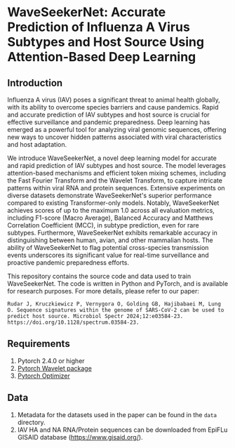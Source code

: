 # WaveSeekerNet: Accurate Prediction of Influenza A Virus Subtypes and Host Source Using Attention-Based Deep Learning


## Introduction

Influenza A virus (IAV) poses a significant threat to animal health globally, with its ability to overcome species barriers and cause pandemics. Rapid and accurate prediction of IAV subtypes and host source is crucial for effective surveillance and pandemic preparedness. Deep learning has emerged as a powerful tool for analyzing viral genomic sequences, offering new ways to uncover hidden patterns associated with viral characteristics and host adaptation.

We introduce WaveSeekerNet, a novel deep learning model for accurate and rapid prediction of IAV subtypes and host source. The model leverages attention-based mechanisms and efficient token mixing schemes, including the Fast Fourier Transform and the Wavelet Transform, to capture intricate patterns within viral RNA and protein sequences. Extensive experiments on diverse datasets demonstrate WaveSeekerNet's superior performance compared to existing Transformer-only models. Notably, WaveSeekerNet achieves scores of up to the maximum 1.0 across all evaluation metrics, including F1-score (Macro Average), Balanced Accuracy and Matthews Correlation Coefficient (MCC), in subtype prediction, even for rare subtypes. Furthermore, WaveSeekerNet exhibits remarkable accuracy in distinguishing between human, avian, and other mammalian hosts. The ability of WaveSeekerNet to flag potential cross-species transmission events underscores its significant value for real-time surveillance and proactive pandemic preparedness efforts.

This repository contains the source code and data used to train WaveSeekerNet. The code is written in Python and PyTorch, and is available for research purposes. For more details, please refer to our paper:

```Rudar J, Kruczkiewicz P, Vernygora O, Golding GB, Hajibabaei M, Lung O. Sequence signatures within the genome of SARS-CoV-2 can be used to predict host source. Microbiol Spectr 2024;12:e03584-23. https://doi.org/10.1128/spectrum.03584-23.```

## Requirements

1. Pytorch 2.4.0 or higher
2. [Pytorch Wavelet package]
3. [Pytorch Optimizer]

## Data

1. Metadata for the datasets used in the paper can be found in the `data` directory.
2. IAV HA and NA RNA/Protein sequences can be downloaded from EpiFLu GISAID database (https://www.gisaid.org/).



[Pytorch Wavelet package]: https://github.com/fbcotter/pytorch_wavelets
[Pytorch Optimizer]:pytorch_optimizer